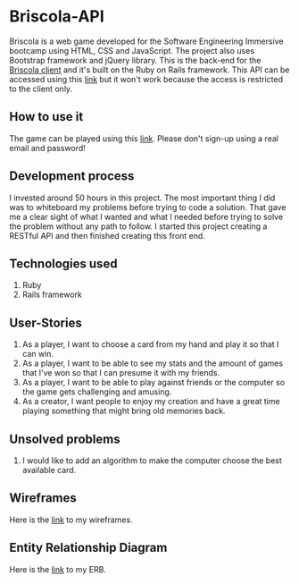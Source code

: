 # Briscola-API

Briscola is a web game developed for the Software Engineering Immersive bootcamp using HTML, CSS and JavaScript. The project also uses Bootstrap framework and jQuery library. This is the back-end for the [Briscola client](https://github.com/kevinrosario/Briscola-Client) and it's built on  the Ruby on Rails framework. This API can be accessed using this [link](https://briscola-api.herokuapp.com/) but it won't work because the access is restricted to the client only.

## How to use it

The game can be played using this [link](https://kevinrosario.github.io/Briscola-Client/). Please don't sign-up using a real email and password!

## Development process

I invested around 50 hours in this project. The most important thing I did was to whiteboard my problems before trying to code a solution. That gave me a clear sight of what I wanted and what I needed before trying to solve the problem without any path to follow. I started this project creating a RESTful API and then finished creating this front end.

## Technologies used

1. Ruby
2. Rails framework

## User-Stories

1. As a player, I want to choose a card from my hand and play it so that I can win.
2. As a player, I want to be able to see my stats and the amount of games that I've
   won so that I can presume it with my friends.
3. As a player, I want to be able to play against friends or the computer so the game
   gets challenging and amusing.
4. As a creator, I want people to enjoy my creation and have a great time playing
   something that might bring old memories back.

## Unsolved problems

1. I would like to add an algorithm to make the computer choose the best available card.

## Wireframes

Here is the [link](https://imgur.com/22mmdHx) to my wireframes.

## Entity Relationship Diagram

Here is the [link](https://imgur.com/r2gFOPZ) to my ERB.
